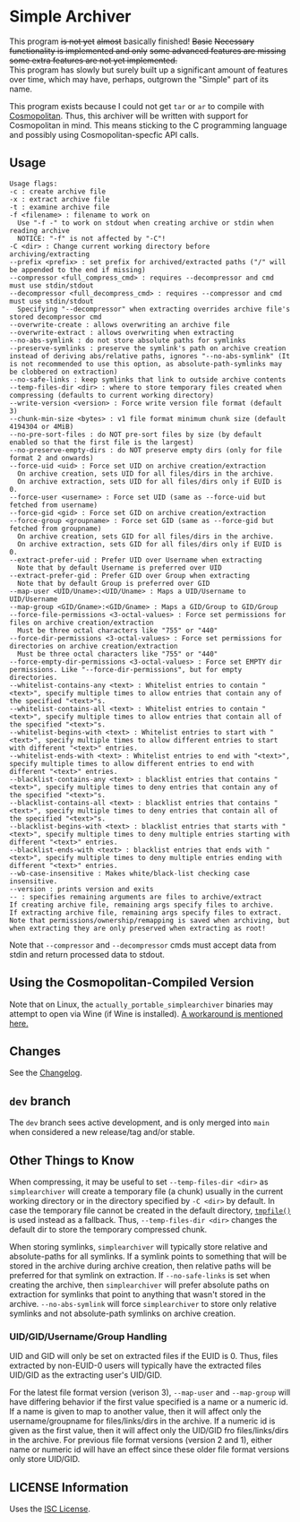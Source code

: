 # Simple Archiver

This program ~~is not yet~~ ~~almost~~ basically finished! ~~Basic~~ ~~Necessary
functionality is implemented and only~~ ~~some advanced features are missing~~
~~some extra features are not yet implemented.~~  
This program has slowly but surely built up a significant amount of features
over time, which may have, perhaps, outgrown the "Simple" part of its name.

This program exists because I could not get `tar` or `ar` to compile with
[Cosmopolitan](https://justine.lol/cosmopolitan/index.html). Thus, this
archiver will be written with support for Cosmopolitan in mind. This means
sticking to the C programming language and possibly using Cosmopolitan-specfic
API calls.

## Usage

    Usage flags:
    -c : create archive file
    -x : extract archive file
    -t : examine archive file
    -f <filename> : filename to work on
      Use "-f -" to work on stdout when creating archive or stdin when reading archive
      NOTICE: "-f" is not affected by "-C"!
    -C <dir> : Change current working directory before archiving/extracting
    --prefix <prefix> : set prefix for archived/extracted paths ("/" will be appended to the end if missing)
    --compressor <full_compress_cmd> : requires --decompressor and cmd must use stdin/stdout
    --decompressor <full_decompress_cmd> : requires --compressor and cmd must use stdin/stdout
      Specifying "--decompressor" when extracting overrides archive file's stored decompressor cmd
    --overwrite-create : allows overwriting an archive file
    --overwrite-extract : allows overwriting when extracting
    --no-abs-symlink : do not store absolute paths for symlinks
    --preserve-symlinks : preserve the symlink's path on archive creation instead of deriving abs/relative paths, ignores "--no-abs-symlink" (It is not recommended to use this option, as absolute-path-symlinks may be clobbered on extraction)
    --no-safe-links : keep symlinks that link to outside archive contents
    --temp-files-dir <dir> : where to store temporary files created when compressing (defaults to current working directory)
    --write-version <version> : Force write version file format (default 3)
    --chunk-min-size <bytes> : v1 file format minimum chunk size (default 4194304 or 4MiB)
    --no-pre-sort-files : do NOT pre-sort files by size (by default enabled so that the first file is the largest)
    --no-preserve-empty-dirs : do NOT preserve empty dirs (only for file format 2 and onwards)
    --force-uid <uid> : Force set UID on archive creation/extraction
      On archive creation, sets UID for all files/dirs in the archive.
      On archive extraction, sets UID for all files/dirs only if EUID is 0.
    --force-user <username> : Force set UID (same as --force-uid but fetched from username)
    --force-gid <gid> : Force set GID on archive creation/extraction
    --force-group <groupname> : Force set GID (same as --force-gid but fetched from groupname)
      On archive creation, sets GID for all files/dirs in the archive.
      On archive extraction, sets GID for all files/dirs only if EUID is 0.
    --extract-prefer-uid : Prefer UID over Username when extracting
      Note that by default Username is preferred over UID
    --extract-prefer-gid : Prefer GID over Group when extracting
      Note that by default Group is preferred over GID
    --map-user <UID/Uname>:<UID/Uname> : Maps a UID/Username to UID/Username
    --map-group <GID/Gname>:<GID/Gname> : Maps a GID/Group to GID/Group
    --force-file-permissions <3-octal-values> : Force set permissions for files on archive creation/extraction
      Must be three octal characters like "755" or "440"
    --force-dir-permissions <3-octal-values> : Force set permissions for directories on archive creation/extraction
      Must be three octal characters like "755" or "440"
    --force-empty-dir-permissions <3-octal-values> : Force set EMPTY dir permissions. Like "--force-dir-permissions", but for empty directories.
    --whitelist-contains-any <text> : Whitelist entries to contain "<text>", specify multiple times to allow entries that contain any of the specified "<text>"s.
    --whitelist-contains-all <text> : Whitelist entries to contain "<text>", specify multiple times to allow entries that contain all of the specified "<text>"s.
    --whitelist-begins-with <text> : Whitelist entries to start with "<text>", specify multiple times to allow different entries to start with different "<text>" entries.
    --whitelist-ends-with <text> : Whitelist entries to end with "<text>", specify multiple times to allow different entries to end with different "<text>" entries.
    --blacklist-contains-any <text> : blacklist entries that contains "<text>", specify multiple times to deny entries that contain any of the specified "<text>"s.
    --blacklist-contains-all <text> : blacklist entries that contains "<text>", specify multiple times to deny entries that contain all of the specified "<text>"s.
    --blacklist-begins-with <text> : blacklist entries that starts with "<text>", specify multiple times to deny multiple entries starting with different "<text>" entries.
    --blacklist-ends-with <text> : blacklist entries that ends with "<text>", specify multiple times to deny multiple entries ending with different "<text>" entries.
    --wb-case-insensitive : Makes white/black-list checking case insensitive.
    --version : prints version and exits
    -- : specifies remaining arguments are files to archive/extract
    If creating archive file, remaining args specify files to archive.
    If extracting archive file, remaining args specify files to extract.
    Note that permissions/ownership/remapping is saved when archiving, but when extracting they are only preserved when extracting as root!

Note that `--compressor` and `--decompressor` cmds must accept data from stdin
and return processed data to stdout.

## Using the Cosmopolitan-Compiled Version

Note that on Linux, the `actually_portable_simplearchiver` binaries may attempt
to open via Wine (if Wine is installed). [A workaround is mentioned here.](https://github.com/jart/cosmopolitan/blob/master/README.md#linux)

## Changes

See the [Changelog](https://github.com/Stephen-Seo/SimpleArchiver/blob/main/Changelog.md).

## `dev` branch

The `dev` branch sees active development, and is only merged into `main` when
considered a new release/tag and/or stable.

## Other Things to Know

When compressing, it may be useful to set `--temp-files-dir <dir>` as
`simplearchiver` will create a temporary file (a chunk) usually in the current
working directory or in the directory specified by `-C <dir>` by default. In
case the temporary file cannot be created in the default directory,
[`tmpfile()`](https://man7.org/linux/man-pages/man3/tmpfile.3.html) is used
instead as a fallback. Thus, `--temp-files-dir <dir>` changes the default dir to
store the temporary compressed chunk.

When storing symlinks, `simplearchiver` will typically store relative and
absolute-paths for all symlinks. If a symlink points to something that will be
stored in the archive during archive creation, then relative paths will be
preferred for that symlink on extraction. If `--no-safe-links` is set when
creating the archive, then `simplearchiver` will prefer absolute paths on
extraction for symlinks that point to anything that wasn't stored in the
archive. `--no-abs-symlink` will force `simplearchiver` to store only relative
symlinks and not absolute-path symlinks on archive creation.

### UID/GID/Username/Group Handling

UID and GID will only be set on extracted files if the EUID is 0. Thus, files
extracted by non-EUID-0 users will typically have the extracted files UID/GID as
the extracting user's UID/GID.

For the latest file format version (verison 3), `--map-user` and `--map-group`
will have differing behavior if the first value specified is a name or a numeric
id.  If a name is given to map to another value, then it will affect only the
username/groupname for files/links/dirs in the archive. If a numeric id is given
as the first value, then it will affect only the UID/GID fro files/links/dirs in
the archive. For previous file format versions (version 2 and 1), either name or
numeric id will have an effect since these older file format versions only store
UID/GID.

## LICENSE Information

Uses the [ISC License](https://choosealicense.com/licenses/isc/).
